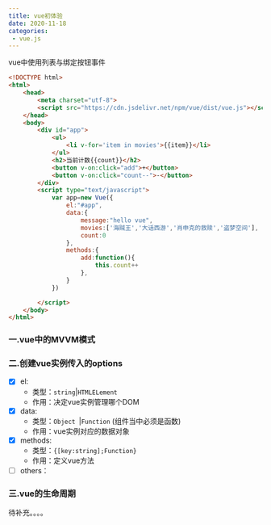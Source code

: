 ```yaml
---
title: vue初体验
date: 2020-11-18
categories:
 - vue.js
---
```


vue中使用列表与绑定按钮事件

```html
<!DOCTYPE html>
<html>
	<head>
		<meta charset="utf-8">
		<script src="https://cdn.jsdelivr.net/npm/vue/dist/vue.js"></script>
	</head>
	<body>
		<div id="app">
			<ul>
				<li v-for='item in movies'>{{item}}</li>
			</ul>
			<h2>当前计数{{count}}</h2>
			<button v-on:click="add">+</button>
			<button v-on:click="count--">-</button>
		</div>
		<script type="text/javascript">
			var app=new Vue({
				el:"#app",
				data:{
					message:"hello vue",
					movies:['海贼王','大话西游','肖申克的救赎','盗梦空间'],
					count:0
				},
				methods:{
					add:function(){
						this.count++
					},
				}
			})

		</script>
	</body>
</html>
```



### 一.vue中的MVVM模式

### 二.创建vue实例传入的options

- [x] el:
  - 类型：`string`|`HTMLELement`
  - 作用：决定vue实例管理哪个DOM
- [x] data:
  - 类型：`Object `|`Function` (组件当中必须是函数)
  - 作用：vue实例对应的数据对象
- [x] methods:
  - 类型：`{[key:string];Function}`
  - 作用：定义vue方法
- [ ] others：

### 三.vue的生命周期

待补充。。。。